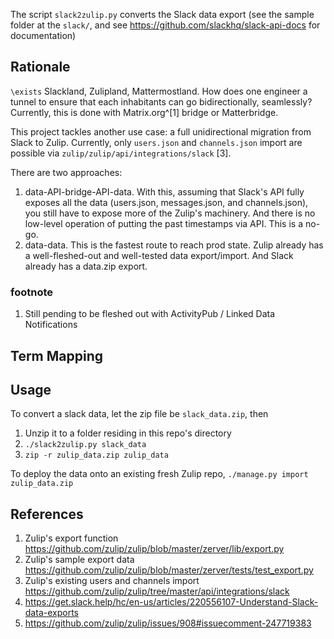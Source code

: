 The script `slack2zulip.py` converts the Slack data export (see the sample
folder at the `slack/`, and see https://github.com/slackhq/slack-api-docs for
documentation)

## Rationale

`\exists` Slackland, Zulipland, Mattermostland. How does one engineer a tunnel
to ensure that each inhabitants can go bidirectionally, seamlessly? Currently,
this is done with Matrix.org^[1] bridge or Matterbridge.

This project tackles another use case: a full unidirectional migration from
Slack to Zulip.  Currently, only `users.json` and `channels.json` import are
possible via `zulip/zulip/api/integrations/slack` [3].

There are two approaches:
1. data-API-bridge-API-data. With this, assuming that Slack's API fully
   exposes all the data (users.json, messages.json, and channels.json), you
   still have to expose more of the Zulip's machinery.  And there is no
   low-level operation of putting the past timestamps via API.  This is a no-go.
2. data-data. This is the fastest route to reach prod state. Zulip already has a
   well-fleshed-out and well-tested data export/import. And Slack already has a
   data.zip export.

### footnote
1. Still pending to be fleshed out with ActivityPub / Linked Data Notifications

## Term Mapping

## Usage

To convert a slack data, let the zip file be `slack_data.zip`, then
1. Unzip it to a folder residing in this repo's directory
2. `./slack2zulip.py slack_data`
3. `zip -r zulip_data.zip zulip_data`

To deploy the data onto an existing fresh Zulip repo,
`./manage.py import zulip_data.zip`

## References

1. Zulip's export function https://github.com/zulip/zulip/blob/master/zerver/lib/export.py
2. Zulip's sample export data https://github.com/zulip/zulip/blob/master/zerver/tests/test_export.py
3. Zulip's existing users and channels import https://github.com/zulip/zulip/tree/master/api/integrations/slack
4. https://get.slack.help/hc/en-us/articles/220556107-Understand-Slack-data-exports
5. https://github.com/zulip/zulip/issues/908#issuecomment-247719383
